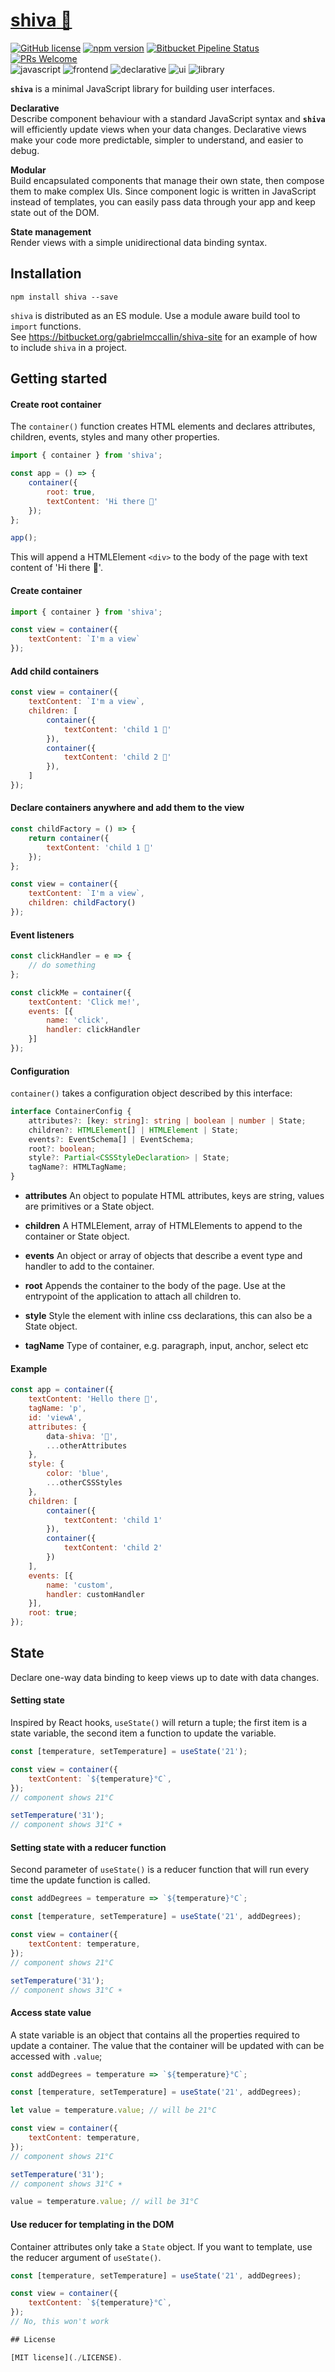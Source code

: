 # [**shiva** 🔱](https://shiva.gabrielmccallin.now.sh/)
[![GitHub license](https://img.shields.io/badge/license-MIT-blue.svg)](https://bitbucket.org/gabrielmccallin/shiva/blob/master/LICENSE) [![npm version](https://img.shields.io/npm/v/shiva.svg?style=flat)](https://www.npmjs.com/package/shiva "View this project on npm") [![Bitbucket Pipeline Status](https://img.shields.io/badge/pipeline-passing-green.svg)](https://bitbucket.org/gabrielmccallin/shiva/addon/pipelines/home#!/results/branch/master/page/1) [![PRs Welcome](https://img.shields.io/badge/PRs-welcome-brightgreen.svg)](https://bitbucket.org/gabrielmccallin/shiva)  
![javascript](https://img.shields.io/badge/-javascript-informational.svg) ![frontend](https://img.shields.io/badge/-frontend-informational.svg) ![declarative](https://img.shields.io/badge/-declarative-informational.svg) ![ui](https://img.shields.io/badge/-ui-informational.svg) ![library](https://img.shields.io/badge/-library-informational.svg)

**`shiva`** is a minimal JavaScript library for building user interfaces.

**Declarative**  
Describe component behaviour with a standard JavaScript syntax and **`shiva`** will efficiently update views when your data changes. Declarative views make your code more predictable, simpler to understand, and easier to debug.

**Modular**  
Build encapsulated components that manage their own state, then compose them to make complex UIs. Since component logic is written in JavaScript instead of templates, you can easily pass data through your app and keep state out of the DOM.

**State management**  
Render views with a simple unidirectional data binding syntax.

## **Installation**
```
npm install shiva --save
```

`shiva` is distributed as an ES module. Use a module aware build tool to `import` functions.  
See https://bitbucket.org/gabrielmccallin/shiva-site for an example of how to include `shiva` in a project.

## **Getting started**

#### Create root container
The `container()` function creates HTML elements and declares attributes, children, events, styles and many other properties.

```javascript
import { container } from 'shiva';

const app = () => {
    container({
        root: true,
        textContent: 'Hi there 🙋‍'
    });
};

app();
```

This will append a HTMLElement `<div>` to the body of the page with text content of 'Hi there 🙋‍'.

#### Create container

```javascript
import { container } from 'shiva';

const view = container({
    textContent: `I'm a view`
});
```

#### Add child containers

```javascript
const view = container({
    textContent: `I'm a view`,
    children: [
        container({
            textContent: 'child 1 🙍‍'
        }),
        container({
            textContent: 'child 2 🙍‍'
        }),
    ]
});
```

#### Declare containers anywhere and add them to the view

```javascript
const childFactory = () => {
    return container({
        textContent: 'child 1 🙍‍'
    });
};

const view = container({
    textContent: `I'm a view`,
    children: childFactory()
});

```

#### Event listeners

```javascript
const clickHandler = e => {
    // do something
};

const clickMe = container({
    textContent: 'Click me!',
    events: [{
        name: 'click',
        handler: clickHandler
    }]
});
```

#### Configuration

`container()` takes a configuration object described by this interface:

```typescript
interface ContainerConfig {
    attributes?: [key: string]: string | boolean | number | State;
    children?: HTMLElement[] | HTMLElement | State;
    events?: EventSchema[] | EventSchema;
    root?: boolean;
    style?: Partial<CSSStyleDeclaration> | State;
    tagName?: HTMLTagName;
}
```

* **attributes**
An object to populate HTML attributes, keys are string, values are primitives or a State object.

* **children**
A HTMLElement, array of HTMLElements to append to the container or State object.

* **events**
An object or array of objects that describe a event type and handler to add to the container.

* **root**
Appends the container to the body of the page. Use at the entrypoint of the application to attach all children to.

* **style**
Style the element with inline css declarations, this can also be a State object.

* **tagName**
Type of container, e.g. paragraph, input, anchor, select etc

#### **Example**

```javascript
const app = container({
    textContent: 'Hello there 💋',
    tagName: 'p',
    id: 'viewA',
    attributes: {
        data-shiva: '🔱',
        ...otherAttributes
    },
    style: {
        color: 'blue',
        ...otherCSSStyles
    },
    children: [
        container({
            textContent: 'child 1'
        }),
        container({
            textContent: 'child 2'
        })
    ],
    events: [{
        name: 'custom',
        handler: customHandler
    }],
    root: true;
});
```

## **State**

Declare one-way data binding to keep views up to date with data changes.

#### Setting state
Inspired by React hooks, `useState()` will return a tuple; the first item is a state variable, the second item a function to update the variable.

```javascript
const [temperature, setTemperature] = useState('21');

const view = container({
    textContent: `${temperature}°C`,
});
// component shows 21°C

setTemperature('31');
// component shows 31°C ☀️
```

#### Setting state with a reducer function
Second parameter of `useState()` is a reducer function that will run every time the update function is called.

```javascript
const addDegrees = temperature => `${temperature}°C`;

const [temperature, setTemperature] = useState('21', addDegrees);

const view = container({
    textContent: temperature,
});
// component shows 21°C

setTemperature('31');
// component shows 31°C ☀️
```

#### Access state value
A state variable is an object that contains all the properties required to update a container. The value that the container will be updated with can be accessed with `.value`;

```javascript
const addDegrees = temperature => `${temperature}°C`;

const [temperature, setTemperature] = useState('21', addDegrees);

let value = temperature.value; // will be 21°C

const view = container({
    textContent: temperature,
});
// component shows 21°C

setTemperature('31');
// component shows 31°C ☀️

value = temperature.value; // will be 31°C
```

#### Use reducer for templating in the DOM
Container attributes only take a `State` object. If you want to template, use the reducer argument of `useState()`.

```javascript
const [temperature, setTemperature] = useState('21', addDegrees);

const view = container({
    textContent: `${temperature}°C`,
});
// No, this won't work

## License

[MIT license](./LICENSE).
